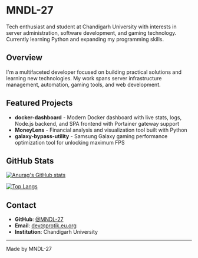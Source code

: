 # MNDL-27

Tech enthusiast and student at Chandigarh University with interests in server administration, software development, and gaming technology. Currently learning Python and expanding my programming skills.

## Overview

I'm a multifaceted developer focused on building practical solutions and learning new technologies. My work spans server infrastructure management, automation, gaming tools, and web development.

## Featured Projects

- **docker-dashboard** - Modern Docker dashboard with live stats, logs, Node.js backend, and SPA frontend with Portainer gateway support
- **MoneyLens** - Financial analysis and visualization tool built with Python
- **galaxy-bypass-utility** - Samsung Galaxy gaming performance optimization tool for unlocking maximum FPS

## GitHub Stats

[![Anurag's GitHub stats](https://github-readme-stats.vercel.app/api?username=MNDL-27&count_private=true&show_icons=true&theme=blue-green)](https://github.com/anuraghazra/github-readme-stats)

[![Top Langs](https://github-readme-stats.vercel.app/api/top-langs/?username=MNDL-27&layout=compact&theme=blue-green)](https://github.com/anuraghazra/github-readme-stats)

## Contact

- **GitHub**: [@MNDL-27](https://github.com/MNDL-27)
- **Email**: dev@protik.eu.org
- **Institution**: Chandigarh University

---

Made by MNDL-27
